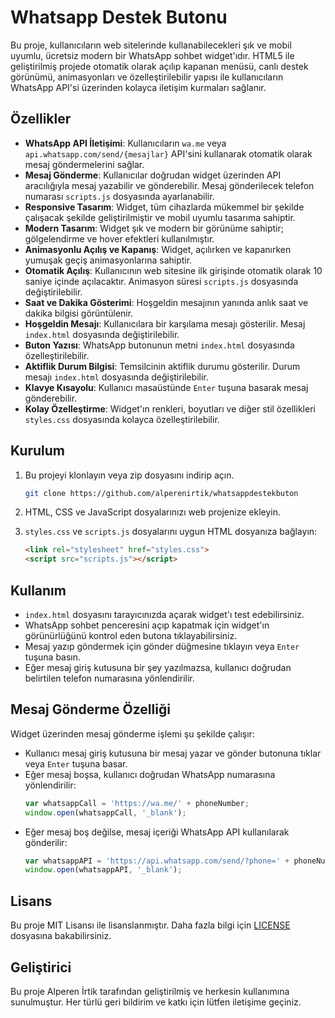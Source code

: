 # Whatsapp Destek Butonu

Bu proje, kullanıcıların web sitelerinde kullanabilecekleri şık ve mobil uyumlu, ücretsiz modern bir WhatsApp sohbet widget'ıdır. HTML5 ile geliştirilmiş projede otomatik olarak açılıp kapanan menüsü, canlı destek görünümü, animasyonları ve özelleştirilebilir yapısı ile kullanıcıların WhatsApp API'si üzerinden kolayca iletişim kurmaları sağlanır.

## Özellikler
- **WhatsApp API İletişimi**: Kullanıcıların `wa.me` veya `api.whatsapp.com/send/{mesajlar}` API'sini kullanarak otomatik olarak mesaj göndermelerini sağlar.
- **Mesaj Gönderme**: Kullanıcılar doğrudan widget üzerinden API aracılığıyla mesaj yazabilir ve gönderebilir. Mesaj gönderilecek telefon numarası `scripts.js` dosyasında ayarlanabilir.
- **Responsive Tasarım**: Widget, tüm cihazlarda mükemmel bir şekilde çalışacak şekilde geliştirilmiştir ve mobil uyumlu tasarıma sahiptir.
- **Modern Tasarım**: Widget şık ve modern bir görünüme sahiptir; gölgelendirme ve hover efektleri kullanılmıştır.
- **Animasyonlu Açılış ve Kapanış**: Widget, açılırken ve kapanırken yumuşak geçiş animasyonlarına sahiptir.
- **Otomatik Açılış**: Kullanıcının web sitesine ilk girişinde otomatik olarak 10 saniye içinde açılacaktır. Animasyon süresi `scripts.js` dosyasında değiştirilebilir.
- **Saat ve Dakika Gösterimi**: Hoşgeldin mesajının yanında anlık saat ve dakika bilgisi görüntülenir.
- **Hoşgeldin Mesajı**: Kullanıcılara bir karşılama mesajı gösterilir. Mesaj `index.html` dosyasında değiştirilebilir.
- **Buton Yazısı**: WhatsApp butonunun metni `index.html` dosyasında özelleştirilebilir.
- **Aktiflik Durum Bilgisi**: Temsilcinin aktiflik durumu gösterilir. Durum mesajı `index.html` dosyasında değiştirilebilir.
- **Klavye Kısayolu**: Kullanıcı masaüstünde `Enter` tuşuna basarak mesaj gönderebilir.
- **Kolay Özelleştirme**: Widget'ın renkleri, boyutları ve diğer stil özellikleri `styles.css` dosyasında kolayca özelleştirilebilir.

## Kurulum

1. Bu projeyi klonlayın veya zip dosyasını indirip açın.
    ```bash
    git clone https://github.com/alperenirtik/whatsappdestekbuton
    ```

2. HTML, CSS ve JavaScript dosyalarınızı web projenize ekleyin.

3. `styles.css` ve `scripts.js` dosyalarını uygun HTML dosyanıza bağlayın:
    ```html
    <link rel="stylesheet" href="styles.css">
    <script src="scripts.js"></script>
    ```

## Kullanım

- `index.html` dosyasını tarayıcınızda açarak widget'ı test edebilirsiniz.
- WhatsApp sohbet penceresini açıp kapatmak için widget'ın görünürlüğünü kontrol eden butona tıklayabilirsiniz.
- Mesaj yazıp göndermek için gönder düğmesine tıklayın veya `Enter` tuşuna basın.
- Eğer mesaj giriş kutusuna bir şey yazılmazsa, kullanıcı doğrudan belirtilen telefon numarasına yönlendirilir.

## Mesaj Gönderme Özelliği

Widget üzerinden mesaj gönderme işlemi şu şekilde çalışır:

- Kullanıcı mesaj giriş kutusuna bir mesaj yazar ve gönder butonuna tıklar veya `Enter` tuşuna basar.
- Eğer mesaj boşsa, kullanıcı doğrudan WhatsApp numarasına yönlendirilir:
    ```javascript
    var whatsappCall = 'https://wa.me/' + phoneNumber;
    window.open(whatsappCall, '_blank');
    ```
- Eğer mesaj boş değilse, mesaj içeriği WhatsApp API kullanılarak gönderilir:
    ```javascript
    var whatsappAPI = 'https://api.whatsapp.com/send/?phone=' + phoneNumber + '&text=' + encodeURIComponent(message) + '&app_absent=0';
    window.open(whatsappAPI, '_blank');
    ```

## Lisans

Bu proje MIT Lisansı ile lisanslanmıştır. Daha fazla bilgi için [LICENSE](LICENSE) dosyasına bakabilirsiniz.

## Geliştirici

Bu proje Alperen İrtik tarafından geliştirilmiş ve herkesin kullanımına sunulmuştur. Her türlü geri bildirim ve katkı için lütfen iletişime geçiniz.
